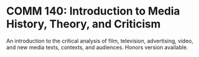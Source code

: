 # COMM 140: Introduction to Media History, Theory, and Criticism

An introduction to the critical analysis of film, television, advertising, video, and new media texts, contexts, and audiences. Honors version available.